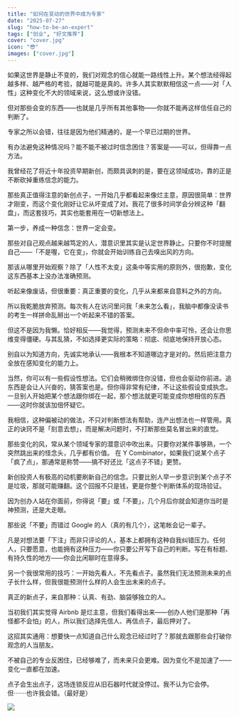 ```yaml
---
title: "如何在变动的世界中成为专家"
date: "2025-07-27"
slug: "how-to-be-an-expert"
tags: ["创业", "好文推荐"]
cover: "cover.jpg"
icon: "😎"
images: ["cover.jpg"]
---
```

如果这世界是静止不变的，我们对观念的信心就能一路线性上升。某个想法经得起越多样、越严格的考验，就越可能是真的。许多人其实默默相信这一点——对「人性」这种变化不大的领域来说，这么想或许没错。



但对那些会变的东西——也就是几乎所有其他事物——你就不能再这样信任自己的判断了。



专家之所以会错，往往是因为他们精通的，是一个早已过期的世界。



有办法避免这种情况吗？能不能不被过时信念困住？答案是——可以，但得靠一点方法。



我曾经花了将近十年投资早期新创，而颇具讽刺的是，要在这领域成功，靠的正是不断砍掉重练信念的能力。



那些真正值得注意的新创点子，一开始几乎都看起来像烂主意，原因很简单：世界才刚变，而这个变化刚好让它从坏变成了对。我花了很多时间学会分辨这种「翻盘」，而这套技巧，其实也能套用在一切新想法上。



第一步，养成一种信念：世界一定会变。



那些对自己观点越来越笃定的人，潜意识里其实是认定世界静止。只要你不时提醒自己——「不是喔，它在变」，你就会开始训练自己去嗅出风的方向。



那该从哪里开始观察？除了「人性不太变」这条中等实用的原则外，很抱歉，变化这东西基本上没办法准确预测。



听起来像废话，但很重要：真正重要的变化，几乎从来都来自意料之外的方向。



所以我乾脆放弃预测。每次有人在访问里问我「未来怎么看」，我脑中都像没读书的考生一样拼命乱掰出一个听起来不错的答案。



但这不是因为我懒。恰好相反——我觉得，预测未来不但命中率可怜，还会让你思维变得僵硬。与其乱猜，不如选择更实际的策略：彻底、彻底地保持开放心态。



别自以为知道方向，先诚实地承认——我根本不知道哪边才是对的。然后把注意力全放在感知变化的能力上。



当然，你可以有一些假设性想法。它们会稍微绑住你没错，但也会驱动你前进。追东西是会让人兴奋的，猜答案也是。但你得非常有纪律，不让这些假设变成执念。
一旦别人开始把某个想法跟你绑在一起，那个想法就更可能变成你想相信的东西——这时你就该加倍怀疑它。



我相信，这种偏被动的做法，不只对判断想法有帮助，连产出想法也一样管用。真正的诀窍不是「刻意去想」，而是解决问题时，不打断那些莫名冒出来的直觉。



那些变化的风，常从某个领域专家的潜意识中吹出来。只要你对某件事够熟，一个突然跳出来的怪念头，几乎都有价值。
在 Y Combinator，如果我们说某个点子「疯了点」，那通常是称赞——搞不好还比「这点子不错」更赞。



新创投资人有极高的动机要刷新自己的信念。只要比别人早一步意识到某个点子不是垃圾，那就可能赚翻。这个回报不只是钱，更是你整个判断体系的现场验证。



因为创办人站在你面前，你得说「要」或「不要」，几个月后你就会知道你当时是神预测，还是大走眼。



那些说「不要」而错过 Google 的人（真的有几个），这笔帐会记一辈子。



凡是对想法要「下注」而非只评论的人，基本上都拥有这种自我纠错压力。任何人，只要愿意，也能拥有这种压力——你只要公开写下自己的判断。写在有标题、有持久性的地方——你会比闲聊时在意得多。



另一个我很常用的技巧：一开始先看人，不先看点子。虽然我们无法预测未来的点子长什么样，但我很能预测什么样的人会生出未来的点子。



真正的新点子，来自那种：认真、有劲、脑袋够独立的人。



当初我们其实觉得 Airbnb 是烂主意，但我们看得出来——创办人他们是那种「再怪都不会怕」的人，所以我们选择先信人、再信点子，最后押对了。



这招其实通用：想要快一点知道自己什么观念已经过时了？那就去跟那些会打破你观念的人当朋友。



不被自己的专业反困住，已经够难了，而未来只会更难。因为变化不是加速了——变化一直都在加速。



点子会生出点子，这场连锁反应从旧石器时代就没停过。我不认为它会停。
但⋯⋯也许我会错。（最好是）




![](https://prod-files-secure.s3.us-west-2.amazonaws.com/112d0858-5090-4d34-a606-b75eb8d65fd2/46476355-9cf3-4e99-9b7a-3531bc426380/1000202064.png?X-Amz-Algorithm=AWS4-HMAC-SHA256&X-Amz-Content-Sha256=UNSIGNED-PAYLOAD&X-Amz-Credential=ASIAZI2LB4662B2XGKMA%2F20250910%2Fus-west-2%2Fs3%2Faws4_request&X-Amz-Date=20250910T133611Z&X-Amz-Expires=3600&X-Amz-Security-Token=IQoJb3JpZ2luX2VjEIX%2F%2F%2F%2F%2F%2F%2F%2F%2F%2FwEaCXVzLXdlc3QtMiJGMEQCIAORL9pJr4CNDjrVZ3JTlIyiI5cP1QmTLBVajmzL3HllAiBa69Nke%2FDCt6qbR7FeeunXtil94T983l1DEzChHaOvsSqIBAju%2F%2F%2F%2F%2F%2F%2F%2F%2F%2F8BEAAaDDYzNzQyMzE4MzgwNSIMaR49pJ%2BSOVJ1yjTHKtwDPFBf%2F%2BfVDEfEnu9nUxEnL5tRXs7t%2FoJdKCV8V8Ws2444bLtF8x22G7uXaSRyD%2FtdHh4l6SQnayN3xnanojZLfdTx7Uq%2B6h32EihylZtHAhK%2BO270RPnQZr1bNvSnt5dhmHZIi9TG3KqhETTUKiaEAGOhjCJ%2FaHf8siGqHzy9XmFQEfJ5Nm9pvwsukYGnKnlwbEVNEeIVKgpKQ9UmdyIxhNj7%2F1fzcplwilyO%2B9VWpxmR8cQouJAsbTwri94Ur5RW%2FhBmdmwoQmwJgM0NOuTAGNNJvwVn6MiZRLVDPSQAbmvTXC0HtMmN83cHsDAktMzzjYyxQuTB1Gs1NfnAzJIQx5oar5SZVBDJxzydz75qz79PheICtMBCgsZo8rHmgnuQqSfidKbqLs4stvSr0JRzxZx5STfNK6y44MlLT6KFpe4t7jOhGrLVqVSV8Hej6ro437ooYZnQ3sAyMlZpRmTG4hpxBO%2Fx2uClqeFLe7sHUe%2FynaojEnJehjPsdCLC2Hw%2BFCNdeuzbA9KrwAtQomF3A75Y8tNWrZ0YC%2BnGQMWOif7kzRb9GDhy4oKjvGBKoJ54zWOEM8%2FZzzErt4t0ifvmbcGDcIVD8qn4Q0PTmzHMpmO%2BCy1%2BeFNikT4TuF0wheuFxgY6pgERYzSTerPOnVuAFn5P7Q9YKuSiuZZ17XPlv5I6AikTaxk4ai5Dtm8jz2UL3gE%2BAPt9b5R1XN7y215qymSljY9NOig24QMJzsuRWRhcH9HX85sCIujorSGqaheXWs1kknhCrjpIjWjFe%2BSh7CGEmHK%2BycQUTjYwpkxj9T3VKT6jied15s4%2BHfKLij8AOtP38d7CWwPWeFAPwueAw5L08X0aTAkVscoC&X-Amz-Signature=fb44eed45f1f8e46c052c4bf7aaa89841b416b16b0548e07d0886dc6d75064be&X-Amz-SignedHeaders=host&x-amz-checksum-mode=ENABLED&x-id=GetObject)

